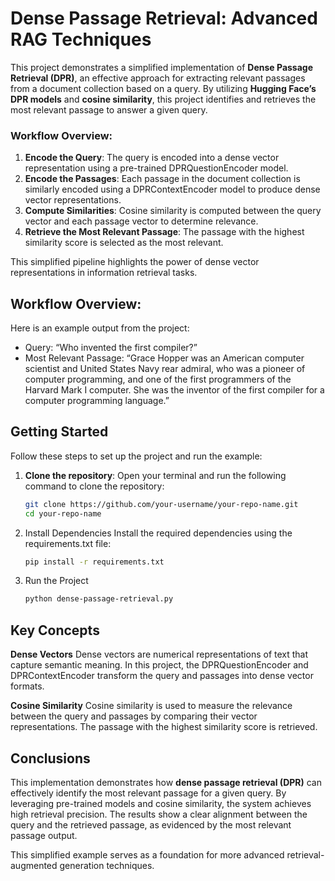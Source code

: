 # Dense Passage Retrieval: Advanced RAG Techniques

This project demonstrates a simplified implementation of **Dense Passage Retrieval (DPR)**, an effective approach for extracting relevant passages from a document collection based on a query. By utilizing **Hugging Face’s DPR models** and **cosine similarity**, this project identifies and retrieves the most relevant passage to answer a given query.

### Workflow Overview:
1. **Encode the Query**: The query is encoded into a dense vector representation using a pre-trained DPRQuestionEncoder model.
2. **Encode the Passages**: Each passage in the document collection is similarly encoded using a DPRContextEncoder model to produce dense vector representations.
3. **Compute Similarities**: Cosine similarity is computed between the query vector and each passage vector to determine relevance.
4. **Retrieve the Most Relevant Passage**:  The passage with the highest similarity score is selected as the most relevant.

This simplified pipeline highlights the power of dense vector representations in information retrieval tasks.

## Workflow Overview:

Here is an example output from the project:
- Query: “Who invented the first compiler?”
- Most Relevant Passage: “Grace Hopper was an American computer scientist and United States Navy rear admiral, who was a pioneer of computer programming, and one of the first programmers of the Harvard Mark I computer. She was the inventor of the first compiler for a computer programming language.”

## Getting Started

Follow these steps to set up the project and run the example:

1. **Clone the repository**:
   Open your terminal and run the following command to clone the repository:
   ```bash
   git clone https://github.com/your-username/your-repo-name.git
   cd your-repo-name

2. Install Dependencies
    Install the required dependencies using the requirements.txt file:
    ```bash
    pip install -r requirements.txt

3. Run the Project
    ```bash
    python dense-passage-retrieval.py

## Key Concepts

**Dense Vectors**
Dense vectors are numerical representations of text that capture semantic meaning. In this project, the DPRQuestionEncoder and DPRContextEncoder transform the query and passages into dense vector formats.

**Cosine Similarity**
Cosine similarity is used to measure the relevance between the query and passages by comparing their vector representations. The passage with the highest similarity score is retrieved.

## Conclusions
This implementation demonstrates how **dense passage retrieval (DPR)** can effectively identify the most relevant passage for a given query. By leveraging pre-trained models and cosine similarity, the system achieves high retrieval precision. The results show a clear alignment between the query and the retrieved passage, as evidenced by the most relevant passage output.

This simplified example serves as a foundation for more advanced retrieval-augmented generation techniques.
